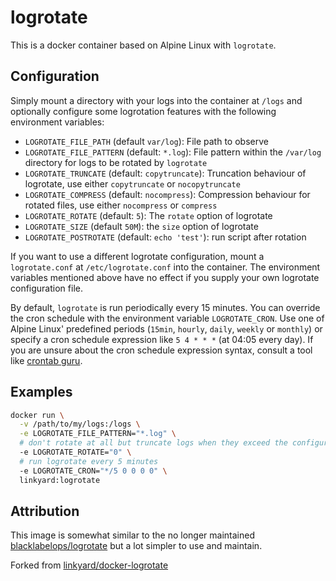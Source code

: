 # logrotate

This is a docker container based on Alpine Linux with `logrotate`.

## Configuration

Simply mount a directory with your logs into the container at `/logs` and optionally
configure some logrotation features with the following environment variables:

- `LOGROTATE_FILE_PATH` (default `var/log`): File path to observe
- `LOGROTATE_FILE_PATTERN` (default: `*.log`): File pattern within the `/var/log` directory for logs
  to be rotated by `logrotate`
- `LOGROTATE_TRUNCATE` (default: `copytruncate`): Truncation behaviour of logrotate, use either
  `copytruncate` or `nocopytruncate`
- `LOGROTATE_COMPRESS` (default: `nocompress`): Compression behaviour for rotated files, use
  either `nocompress` or `compress`
- `LOGROTATE_ROTATE` (default: `5`): The `rotate` option of logrotate
- `LOGROTATE_SIZE` (default `50M`): the `size` option of logrotate
- `LOGROTATE_POSTROTATE` (default: `echo 'test'`): run script after rotation

If you want to use a different logrotate configuration, mount a `logrotate.conf` at `/etc/logrotate.conf`
into the container. The environment variables mentioned above have no effect if you supply your own
logrotate configuration file.

By default, `logrotate` is run periodically every 15 minutes. You can override the cron schedule with
the environment variable `LOGROTATE_CRON`. Use one of Alpine Linux' predefined periods
(`15min`, `hourly`, `daily`, `weekly` or `monthly`) or specify a cron schedule expression like
`5 4 * * *` (at 04:05 every day). If you are unsure about the cron schedule expression syntax,
consult a tool like [crontab guru](https://crontab.guru/).

## Examples

```bash
docker run \
  -v /path/to/my/logs:/logs \
  -e LOGROTATE_FILE_PATTERN="*.log" \
  # don't rotate at all but truncate logs when they exceed the configured rotation size
  -e LOGROTATE_ROTATE="0" \
  # run logrotate every 5 minutes
  -e LOGROTATE_CRON="*/5 0 0 0 0" \
  linkyard:logrotate
```

## Attribution

This image is somewhat similar to the no longer maintained [blacklabelops/logrotate](https://github.com/blacklabelops/logrotate)
but a lot simpler to use and maintain.

Forked from [linkyard/docker-logrotate](https://github.com/linkyard/docker-logrotate)
